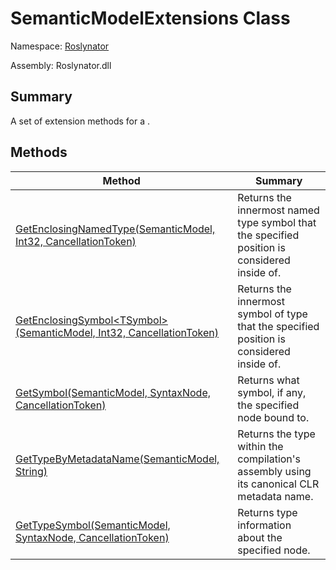# SemanticModelExtensions Class

Namespace: [Roslynator](../README.md)

Assembly: Roslynator\.dll

## Summary

A set of extension methods for a \.

## Methods

| Method| Summary|
| --- | --- |
| [GetEnclosingNamedType(SemanticModel, Int32, CancellationToken)](GetEnclosingNamedType/README.md) | Returns the innermost named type symbol that the specified position is considered inside of\. |
| [GetEnclosingSymbol\<TSymbol>(SemanticModel, Int32, CancellationToken)](GetEnclosingSymbol-1/README.md) | Returns the innermost symbol of type  that the specified position is considered inside of\. |
| [GetSymbol(SemanticModel, SyntaxNode, CancellationToken)](GetSymbol/README.md) | Returns what symbol, if any, the specified node bound to\. |
| [GetTypeByMetadataName(SemanticModel, String)](GetTypeByMetadataName/README.md) | Returns the type within the compilation's assembly using its canonical CLR metadata name\. |
| [GetTypeSymbol(SemanticModel, SyntaxNode, CancellationToken)](GetTypeSymbol/README.md) | Returns type information about the specified node\. |

